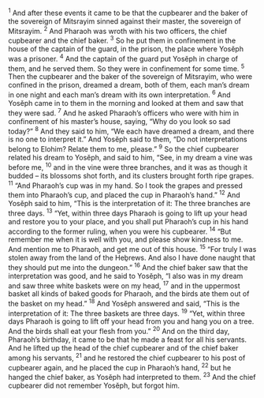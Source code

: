 <sup>1</sup> And after these events it came to be that the cupbearer and the baker of the sovereign of Mitsrayim sinned against their master, the sovereign of Mitsrayim.
<sup>2</sup> And Pharaoh was wroth with his two officers, the chief cupbearer and the chief baker.
<sup>3</sup> So he put them in confinement in the house of the captain of the guard, in the prison, the place where Yosĕph was a prisoner.
<sup>4</sup> And the captain of the guard put Yosĕph in charge of them, and he served them. So they were in confinement for some time.
<sup>5</sup> Then the cupbearer and the baker of the sovereign of Mitsrayim, who were confined in the prison, dreamed a dream, both of them, each man’s dream in one night and each man’s dream with its own interpretation.
<sup>6</sup> And Yosĕph came in to them in the morning and looked at them and saw that they were sad.
<sup>7</sup> And he asked Pharaoh’s officers who were with him in confinement of his master’s house, saying, “Why do you look so sad today?”
<sup>8</sup> And they said to him, “We each have dreamed a dream, and there is no one to interpret it.” And Yosĕph said to them, “Do not interpretations belong to Elohim? Relate them to me, please.”
<sup>9</sup> So the chief cupbearer related his dream to Yosĕph, and said to him, “See, in my dream a vine was before me,
<sup>10</sup> and in the vine were three branches, and it was as though it budded – its blossoms shot forth, and its clusters brought forth ripe grapes.
<sup>11</sup> “And Pharaoh’s cup was in my hand. So I took the grapes and pressed them into Pharaoh’s cup, and placed the cup in Pharaoh’s hand.”
<sup>12</sup> And Yosĕph said to him, “This is the interpretation of it: The three branches are three days.
<sup>13</sup> “Yet, within three days Pharaoh is going to lift up your head and restore you to your place, and you shall put Pharaoh’s cup in his hand according to the former ruling, when you were his cupbearer.
<sup>14</sup> “But remember me when it is well with you, and please show kindness to me. And mention me to Pharaoh, and get me out of this house.
<sup>15</sup> “For truly I was stolen away from the land of the Heḇrews. And also I have done naught that they should put me into the dungeon.”
<sup>16</sup> And the chief baker saw that the interpretation was good, and he said to Yosĕph, “I also was in my dream and saw three white baskets were on my head,
<sup>17</sup> and in the uppermost basket all kinds of baked goods for Pharaoh, and the birds ate them out of the basket on my head.”
<sup>18</sup> And Yosĕph answered and said, “This is the interpretation of it: The three baskets are three days.
<sup>19</sup> “Yet, within three days Pharaoh is going to lift off your head from you and hang you on a tree. And the birds shall eat your flesh from you.”
<sup>20</sup> And on the third day, Pharaoh’s birthday, it came to be that he made a feast for all his servants. And he lifted up the head of the chief cupbearer and of the chief baker among his servants,
<sup>21</sup> and he restored the chief cupbearer to his post of cupbearer again, and he placed the cup in Pharaoh’s hand,
<sup>22</sup> but he hanged the chief baker, as Yosĕph had interpreted to them.
<sup>23</sup> And the chief cupbearer did not remember Yosĕph, but forgot him.
